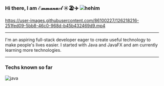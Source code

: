 ### Hi there, I am ℰ𝓂𝓂𝒶𝓃𝓊ℯ𝓁 ☀️🏖️✈️ ![hehim](https://user-images.githubusercontent.com/86100227/126238266-2e3ecd39-f5d3-4bc5-8d42-8f9436b5a846.png)

https://user-images.githubusercontent.com/86100227/126218216-251fed09-5bb8-46c0-968d-b45b432469d9.mp4

---
I'm an aspiring full-stack developer eager to create useful technology to make people's lives easier. I started with Java and JavaFX and am currently learning more technologies.

---
### Techs known so far
![java](https://user-images.githubusercontent.com/86100227/126238141-6d8c3f63-7a3c-4c5b-9995-dd84b9831b46.png)

<!--
**manu1907/manu1907** is a ✨ _special_ ✨ repository because its `README.md` (this file) appears on your GitHub profile.

Here are some ideas to get you started:

- 🔭 I’m currently working on ...
- 🌱 I’m currently learning ...
- 👯 I’m looking to collaborate on ...
- 🤔 I’m looking for help with ...
- 💬 Ask me about ...
- 📫 How to reach me: ...
- 😄 Pronouns: ...
- ⚡ Fun fact: ...
-->
